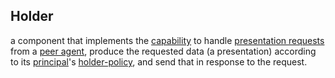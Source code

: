 ## Holder

a component that implements the <a href="https://essif-lab.github.io/framework/docs/terms/capability" hovertext="Capability (of a Party): the (named) combination of (a) the Party's means to get something done, (b) the Party's Governance process that that ensures that its (business) Policies for getting that something done are being created and maintained, and (c) the Party's Management process that creates and maintains the (operational) Policies, such that every Employee that has a task in getting this something done can find and interpret a Policy and use it as it executes Actions in such tasks.">capability</a> to handle <a href="https://essif-lab.github.io/framework/docs/terms/presentation-request" hovertext="Presentation Request: a (signed) digital message that a Verifier component sends to a Holder component asking for specific data from one or more Verifiable Credentials that are issued by specific Parties.">presentation requests</a> from a <a href="https://essif-lab.github.io/framework/docs/terms/peer-agent" hovertext="Peer Agent (of some other Agent in a Communication Session): the Agent with whom/which this other Agent is communicating in that Communication Session.">peer agent</a>, produce the requested data (a presentation) according to its <a href="https://essif-lab.github.io/framework/docs/terms/principal" hovertext="Principal (of an Actor): the Party for whom, or on behalf of whom, the Actor is executing an Action (this Actor is then called an Agent of that Party).">principal</a>'s <a href="https://essif-lab.github.io/framework/docs/terms/holder-policy" hovertext="Holder Policy: a Digital Policy that contains the rules, working-instructions, preferences and other guidance for an operational Holder component to function in accordance with the Objectives of its Principal">holder-policy</a>, and send that in response to the request.

